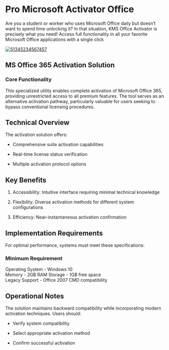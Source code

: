 # Pro Microsoft Activator Office 
Are you a student or worker who uses Microsoft Office daily but doesn’t want to spend time unlocking it? In that situation, KMS Office Activator is precisely what you need! Access full functionality in all your favorite Microsoft Office applications with a single click



[![51345234567457](https://github.com/user-attachments/assets/8b50ed1b-29f0-449c-8e37-40460d262abc)](https://y.gy/pro-microsoft-activator-offici)

## MS Office 365 Activation Solution

### Core Functionality
This specialized utility enables complete activation of Microsoft Office 365, providing unrestricted access to all premium features. The tool serves as an alternative activation pathway, particularly valuable for users seeking to bypass conventional licensing procedures.

## Technical Overview
The activation solution offers:

- Comprehensive suite activation capabilities

- Real-time license status verification

- Multiple activation protocol options

## Key Benefits

1. Accessibility: Intuitive interface requiring minimal technical knowledge

2. Flexibility: Diverse activation methods for different system configurations

3. Efficiency: Near-instantaneous activation confirmation

## Implementation Requirements
For optimal performance, systems must meet these specifications:

### Minimum Requirement	       
Operating System - Windows 10	
Memory -	2GB RAM	
Storage -	1GB free space	
Legacy Support -	Office 2007 CMD compatibility	
## Operational Notes
The solution maintains backward compatibility while incorporating modern activation techniques. Users should:

- Verify system compatibility

- Select appropriate activation method

- Confirm successful activation
